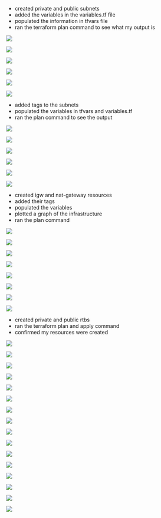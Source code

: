 - created private and public subnets
- added the variables in the variables.tf file
- populated the information in tfvars file
- ran the terraform plan command to see what my output is

![](images/privatesubnets1.png)

![](images/subnetsvariablestypedesc2.png)

![](images/tfvarssubnets3.png)

![](images/fmtvalidateplan4.png)

![](images/fmtvalidateplan44.png)

![](images/fmtvalidateplan444.png)

- added tags to the subnets
- populated the variables in tfvars and variables.tf
- ran the plan command to see the output

![](images/tagsmain5.png)

![](images/tagvariables55.png)

![](images/tagstfvars555.png)

![](images/terraformplan6.png)

![](images/terraformplan66.png)

![](images/terraformplan666.png)

- created igw and nat-gateway resources
- added their tags
- populated the variables
- plotted a graph of the infrastructure
- ran the plan command 

![](images/natgweip7.png)

![](images/igw77.png)

![](images/variablestf777.png)

![](images/tfvars7777.png)

![](images/graphpreview7.png)

![](images/terraformplan77777.png)

![](images/terraformplann77777.png)

![](images/terraformplannn77777.png)

- created private and public rtbs
- ran the terraform plan and apply command
- confirmed my resources were created

![](images/rtb8.png)

![](images/rtb88.png)

![](images/terraformplan9.png)

![](images/terraformplan99.png)

![](images/terraformplan999.png)

![](images/terraformplan9999.png)

![](images/terraformplan999999.png)

![](images/terraformapply10.png)

![](images/terraformapply1010.png)

![](images/terraformapply101010.png)

![](images/terraformapplyvpc10.png)

![](images/terraformapplyeip10.png)

![](images/terraformapplyigw10.png)

![](images/terraformapplynatgw10.png)

![](images/terraformapplyrtb10.png)

![](images/terraformapplysubnets10.png)